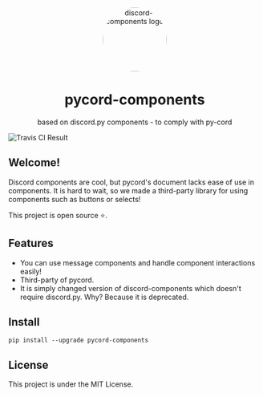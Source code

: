<div align="center">
    <a href="https://pypi.org/project/discord-components"><img src="https://raw.githubusercontent.com/kiki7000/discord.py-components/master/.github/logo.png" alt="discord-components logo" height="128" style="border-radius: 50%"></a>
    <h1>pycord-components</h1>
    <p>based on discord.py components - to comply with py-cord</p>
</div>
<img src="https://app.travis-ci.com/Leek5/pycord-components.svg?branch=master" alt="Travis CI Result">

## Welcome!

Discord components are cool, but pycord's document lacks ease of use in components. It
is hard to wait, so we made a third-party library for using components such as
buttons or selects!

This project is open source ⭐.

## Features

- You can use message components and handle component interactions easily!
- Third-party of pycord.
- It is simply changed version of discord-components which doesn't require discord.py. Why? Because it is deprecated.

## Install

```
pip install --upgrade pycord-components
```

## License

This project is under the MIT License.
